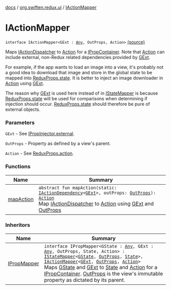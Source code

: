 [docs](../../index.md) / [org.swiften.redux.ui](../index.md) / [IActionMapper](./index.md)

# IActionMapper

`interface IActionMapper<GExt : `[`Any`](https://kotlinlang.org/api/latest/jvm/stdlib/kotlin/-any/index.html)`, OutProps, Action>` [(source)](https://github.com/protoman92/KotlinRedux/tree/master/common/common-ui/src/main/kotlin/org/swiften/redux/ui/Injector.kt#L96)

Maps [IActionDispatcher](../../org.swiften.redux.core/-i-action-dispatcher.md) to [Action](index.md#Action) for a [IPropContainer](../-i-prop-container/index.md). Note that [Action](index.md#Action) can include
external, non-Redux related dependencies provided by [GExt](index.md#GExt).

For example, if the app wants to load an image into a view, it's probably not a good idea to
download that image and store in the global state to be mapped into [ReduxProps.state](../-redux-props/state.md). It is
better to inject an image downloader in [Action](index.md#Action) using [GExt](index.md#GExt).

The reason why [GExt](index.md#GExt) is used here instead of in [IStateMapper](../-i-state-mapper/index.md) is because [ReduxProps.state](../-redux-props/state.md)
will be used for comparisons when determining if injection should occur. [ReduxProps.state](../-redux-props/state.md)
should therefore be pure of external objects.

### Parameters

`GExt` - See [IPropInjector.external](../-i-action-dependency/external.md).

`OutProps` - Property as defined by a view's parent.

`Action` - See [ReduxProps.action](../-redux-props/action.md).

### Functions

| Name | Summary |
|---|---|
| [mapAction](map-action.md) | `abstract fun mapAction(static: `[`IActionDependency`](../-i-action-dependency/index.md)`<`[`GExt`](index.md#GExt)`>, outProps: `[`OutProps`](index.md#OutProps)`): `[`Action`](index.md#Action)<br>Map [IActionDispatcher](../../org.swiften.redux.core/-i-action-dispatcher.md) to [Action](index.md#Action) using [GExt](index.md#GExt) and [OutProps](index.md#OutProps) |

### Inheritors

| Name | Summary |
|---|---|
| [IPropMapper](../-i-prop-mapper.md) | `interface IPropMapper<GState : `[`Any`](https://kotlinlang.org/api/latest/jvm/stdlib/kotlin/-any/index.html)`, GExt : `[`Any`](https://kotlinlang.org/api/latest/jvm/stdlib/kotlin/-any/index.html)`, OutProps, State, Action> : `[`IStateMapper`](../-i-state-mapper/index.md)`<`[`GState`](../-i-prop-mapper.md#GState)`, `[`OutProps`](../-i-prop-mapper.md#OutProps)`, `[`State`](../-i-prop-mapper.md#State)`>, `[`IActionMapper`](./index.md)`<`[`GExt`](../-i-prop-mapper.md#GExt)`, `[`OutProps`](../-i-prop-mapper.md#OutProps)`, `[`Action`](../-i-prop-mapper.md#Action)`>`<br>Maps [GState](../-i-prop-mapper.md#GState) and [GExt](../-i-prop-mapper.md#GExt) to [State](../-i-prop-mapper.md#State) and [Action](../-i-prop-mapper.md#Action) for a [IPropContainer](../-i-prop-container/index.md). [OutProps](../-i-prop-mapper.md#OutProps) is the view's immutable property as dictated by its parent. |
